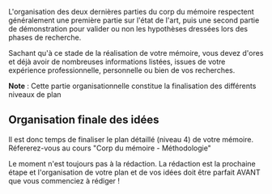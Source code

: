 L'organisation des deux dernières parties du corp du mémoire respectent généralement une première partie sur l'état de l'art, puis une second partie de démonstration pour valider ou non les hypothèses dressées lors des phases de recherche.

Sachant qu'à ce stade de la réalisation de votre mémoire, vous devez d'ores et déjà avoir de nombreuses informations listées, issues de votre expérience professionnelle, personnelle ou bien de vos recherches. 

**Note** : Cette partie organisationnelle constitue la finalisation des différents niveaux de plan

## Organisation finale des idées

Il est donc temps de finaliser le plan détaillé (niveau 4) de votre mémoire. Réfererez-vous au cours "Corp du mémoire - Méthodologie"

Le moment n'est toujours pas à la rédaction. La rédaction est la prochaine étape et l'organisation de votre plan et de vos idées doit être parfait AVANT que vous commenciez à rédiger !